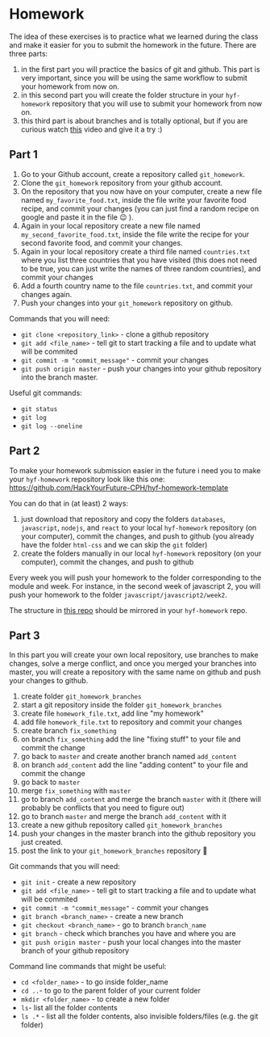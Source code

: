 # Homework

The idea of these exercises is to practice what we learned during the class and make it easier for you to submit the homework in the future.
There are three parts: 
 1. in the first part you will practice the basics of git and github. This part is very important, since you will be using the same workflow to submit your homework from now on.
 2. in this second part you will create the folder structure in your `hyf-homework` repository that you will use to submit your homework from now on.
 3. this third part is about branches and is totally optional, but if you are curious watch [this](https://drive.google.com/open?id=1kzCFRmUrNGhTOKfw5Q_57VfMLVOYqOhO) video and give it a try :)
 
 
## Part 1

1. Go to your Github account, create a repository called `git_homework`.
2. Clone the `git_homework` repository from your github account.
3. On the repository that you now have on your computer, create a new file named `my_favorite_food.txt`, inside the file write your favorite food recipe, and commit your changes (you can just find a random recipe on google and paste it in the file :wink: ).
4. Again in your local repository create a new file named `my_second_favorite_food.txt`, inside the file write the recipe for your second favorite food, and commit your changes.
5. Again in your local repository create a third file named `countries.txt` where you list three countries that you have visited (this does not need to be true, you can just write the names of three random countries), and commit your changes
6. Add a fourth country name to the file `countries.txt`, and commit your changes again.
7. Push your changes into your `git_homework` repository on github.


Commands that  you will need:
 - `git clone <repository_link>` - clone a github repository
 - `git add <file_name>` - tell git to start tracking a file and to update what will be commited
 - `git commit -m "commit_message"` - commit your changes
 - `git push origin master` - push your changes into your github repository into the branch master.

Useful git commands:
  - `git status`
  - `git log`
  - `git log --oneline`


## Part 2
To make your homework submission easier in the future i need you to make your `hyf-homework` repository look like this one:
https://github.com/HackYourFuture-CPH/hyf-homework-template

You can do that in (at least) 2 ways:
1. just download that repository and copy the folders `databases`, `javascript`, `nodejs`, and `react` to your local `hyf-homework` repository (on your computer), commit the changes, and push to github (you already have the folder `html-css` and we can skip the `git` folder)
2. create the folders manually in our local `hyf-homework` repository (on your computer), commit the changes, and push to github

Every week you will push your homework to the folder corresponding to the module and week. For instance, in the second week of javascript 2, you will push your homework to the folder `javascript/javascript2/week2`.

The structure in [this repo](https://github.com/HackYourFuture-CPH/hyf-homework-template) should be mirrored in your `hyf-homework` repo.


## Part 3
In this part you will create your own local repository, use branches to make changes, solve a merge conflict, and once you merged your branches into master, you will create a repository with the same name on github and push your changes to github.

1. create folder `git_homework_branches`
2. start a git repository inside the folder `git_homework_branches`
2. create file `homework_file.txt`, add line "my homework"
3. add file `homework_file.txt` to repository and commit your changes
4. create branch `fix_something`
5. on branch `fix_something` add the line "fixing stuff" to your file and commit the change
6. go back to `master` and create another branch named `add_content`
7. on branch `add_content` add the line "adding content" to your file and commit the change
8. go back to `master`
9. merge `fix_something` with `master`
10. go to branch `add_content` and merge the branch `master` with it (there will probably be conflicts that you need to figure out)
11. go to branch `master` and merge the branch `add_content` with it
12. create a new github repository called `git_homework_branches`
13. push your changes in the master branch into the github repository you just created.
14. post the link to your `git_homework_branches` repository :slightly_smiling_face:


Git commands that you will need:
 - `git init` - create a new repository
 - `git add <file_name>` - tell git to start tracking a file and to update what will be commited
 - `git commit -m "commit_message"` - commit your changes
 - `git branch <branch_name>` - create a new branch
 - `git checkout <branch_name>` - go to branch `branch_name`
 - `git branch` - check which branches you have and where you are
 - `git push origin master` - push your local changes into the master branch of your github repository

Command line commands that might be useful:
 - `cd <folder_name>` - to go inside folder_name
 - `cd ..`- to go to the parent folder of your current folder
 - `mkdir <folder_name>` - to create a new folder
 - `ls`- list all the folder contents
 - `ls .*` - list all the folder contents, also invisible folders/files (e.g. the git folder)
 

